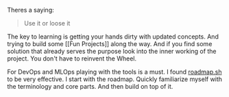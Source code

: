 Theres a saying:
> Use it or loose it

The key to learning is getting your hands dirty with updated concepts. And trying to build some [[Fun Projects]] along the way. And if you find some solution that already serves the purpose look into the inner working of the project. You don't have to reinvent the Wheel. 

For DevOps and MLOps playing with the tools is a must. I found [roadmap.sh](roadmap.sh) 
to be very effective. I start with the roadmap. Quickly familiarize myself with the terminology and core parts. And then build on top of it.